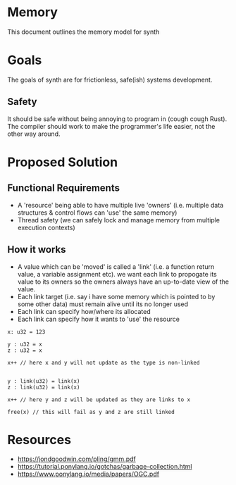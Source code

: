 # Memory
This document outlines the memory model for synth

# Goals
The goals of synth are for frictionless, safe(ish) systems development.

## Safety
It should be safe without being annoying to program in (cough cough Rust). The compiler should work to make the programmer's life easier, not the other way around.

# Proposed Solution
## Functional Requirements
- A 'resource' being able to have multiple live 'owners' (i.e. multiple data structures & control flows can 'use' the same memory)
- Thread safety (we can safely lock and manage memory from multiple execution contexts) 

## How it works
- A value which can be 'moved' is called a 'link' (i.e. a function return value, a variable assignment etc). we want each link to propogate its value to its owners so the owners always have an up-to-date view of the value.
- Each link target (i.e. say i have some memory which is pointed to by some other data) must remain alive until its no longer used
- Each link can specify how/where its allocated
- Each link can specify how it wants to 'use' the resource
```
x: u32 = 123

y : u32 = x
z : u32 = x

x++ // here x and y will not update as the type is non-linked


y : link(u32) = link(x)
z : link(u32) = link(x)

x++ // here y and z will be updated as they are links to x

free(x) // this will fail as y and z are still linked

```


# Resources
- https://jondgoodwin.com/pling/gmm.pdf
- https://tutorial.ponylang.io/gotchas/garbage-collection.html
- https://www.ponylang.io/media/papers/OGC.pdf
